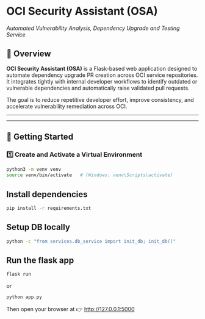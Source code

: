 # OCI Security Assistant (OSA)
_Automated Vulnerability Analysis, Dependency Upgrade and Testing Service_

## 📘 Overview
**OCI Security Assistant (OSA)** is a Flask-based web application designed to automate dependency upgrade PR creation across OCI service repositories.  
It integrates tightly with internal developer workflows to identify outdated or vulnerable dependencies and automatically raise validated pull requests.

The goal is to reduce repetitive developer effort, improve consistency, and accelerate vulnerability remediation across OCI.

---


---

## 🚀 Getting Started

### 1️⃣ Create and Activate a Virtual Environment
```bash
python3 -m venv venv
source venv/bin/activate   # (Windows: venv\Scripts\activate)
```

## Install dependencies
```bash
pip install -r requirements.txt
```

## Setup DB locally
```bash
python -c "from services.db_service import init_db; init_db()"
```

## Run the flask app
```bash
flask run
```

or

```bash
python app.py
```

Then open your browser at 👉 http://127.0.0.1:5000